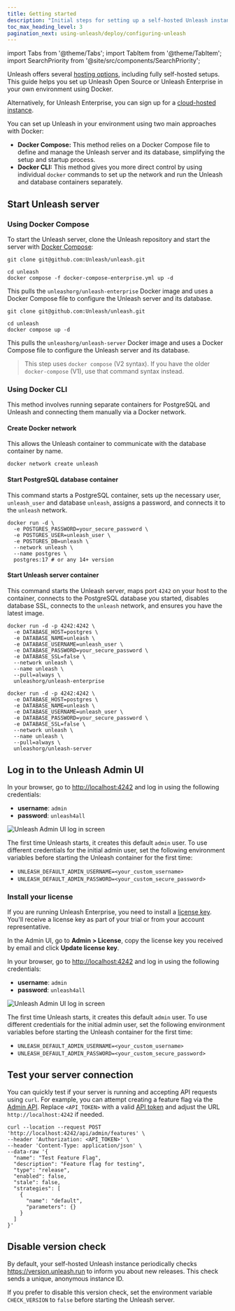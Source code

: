 ```yaml
---
title: Getting started
description: "Initial steps for setting up a self-hosted Unleash instance with Docker."
toc_max_heading_level: 3
pagination_next: using-unleash/deploy/configuring-unleash
---
```


import Tabs from '@theme/Tabs';
import TabItem from '@theme/TabItem';
import SearchPriority from '@site/src/components/SearchPriority';

<SearchPriority level="high" />

Unleash offers several [hosting options](/understanding-unleash/hosting-options), including fully self-hosted setups. This guide helps you set up Unleash Open Source or Unleash Enterprise in your own environment using Docker.

Alternatively, for Unleash Enterprise, you can sign up for a [cloud-hosted instance](https://www.getunleash.io/pricing).

You can set up Unleash in your environment using two main approaches with Docker:

- **Docker Compose:** This method relies on a Docker Compose file to define and manage the Unleash server and its database, simplifying the setup and startup process.
- **Docker CLI:** This method gives you more direct control by using individual `docker` commands to set up the network and run the Unleash and database containers separately.

## Start Unleash server

### Using Docker Compose

To start the Unleash server, clone the Unleash repository and start the server with [Docker Compose](https://docs.docker.com/compose/):

<Tabs groupId="setup-method">
<TabItem value="enterprise" label="Enterprise">

```shell
git clone git@github.com:Unleash/unleash.git

cd unleash
docker compose -f docker-compose-enterprise.yml up -d
```

This pulls the `unleashorg/unleash-enterprise` Docker image and uses a Docker Compose file to configure the Unleash server and its database.

</TabItem>

<TabItem value="oss" label="Open Source">

```shell
git clone git@github.com:Unleash/unleash.git

cd unleash
docker compose up -d
```

This pulls the `unleashorg/unleash-server` Docker image and uses a Docker Compose file to configure the Unleash server and its database.
</TabItem>
</Tabs>

> This step uses `docker compose` (V2 syntax). If you have the older `docker-compose` (V1), use that command syntax instead.

### Using Docker CLI

This method involves running separate containers for PostgreSQL and Unleash and connecting them manually via a Docker network.

#### Create Docker network

This allows the Unleash container to communicate with the database container by name.

```shell
docker network create unleash
```

#### Start PostgreSQL database container

This command starts a PostgreSQL container, sets up the necessary user, `unleash_user` and database `unleash`, assigns a password, and connects it to the `unleash` network.
```shell
docker run -d \
  -e POSTGRES_PASSWORD=your_secure_password \
  -e POSTGRES_USER=unleash_user \
  -e POSTGRES_DB=unleash \
  --network unleash \
  --name postgres \
  postgres:17 # or any 14+ version
```

#### Start Unleash server container

This command starts the Unleash server, maps port `4242` on your host to the container, connects to the PostgreSQL database you started, disables database SSL, connects to the `unleash` network, and ensures you have the latest image.

<Tabs groupId="setup-method">

<TabItem value="enterprise" label="Enterprise">

```shell
docker run -d -p 4242:4242 \
  -e DATABASE_HOST=postgres \
  -e DATABASE_NAME=unleash \
  -e DATABASE_USERNAME=unleash_user \
  -e DATABASE_PASSWORD=your_secure_password \
  -e DATABASE_SSL=false \
  --network unleash \
  --name unleash \
  --pull=always \
  unleashorg/unleash-enterprise
```

</TabItem>

<TabItem value="oss" label="Open Source">

```shell
docker run -d -p 4242:4242 \
  -e DATABASE_HOST=postgres \
  -e DATABASE_NAME=unleash \
  -e DATABASE_USERNAME=unleash_user \
  -e DATABASE_PASSWORD=your_secure_password \
  -e DATABASE_SSL=false \
  --network unleash \
  --name unleash \
  --pull=always \
  unleashorg/unleash-server
```

</TabItem>

</Tabs>

## Log in to the Unleash Admin UI

<Tabs groupId="setup-method">

<TabItem value="enterprise" label="Enterprise">

In your browser, go to [http://localhost:4242](http://localhost:4242) and log in using the following credentials:
- **username**: `admin`
- **password**: `unleash4all`

![Unleash Admin UI log in screen](/img/quickstart-login.png)

The first time Unleash starts, it creates this default `admin` user. To use different credentials for the initial admin user, set the following environment variables before starting the Unleash container for the first time:
- `UNLEASH_DEFAULT_ADMIN_USERNAME=<your_custom_username>`
- `UNLEASH_DEFAULT_ADMIN_PASSWORD=<your_custom_secure_password>`

### Install your license

If you are running Unleash Enterprise, you need to install a [license key](/using-unleash/deploy/license-keys#get-a-new-license). You'll receive a license key as part of your trial or from your account representative.

In the Admin UI, go to **Admin > License**, copy the license key you received by email and click **Update license key**.

</TabItem>

<TabItem value="oss" label="Open Source">

In your browser, go to [http://localhost:4242](http://localhost:4242) and log in using the following credentials:
- **username**: `admin`
- **password**: `unleash4all`

![Unleash Admin UI log in screen](/img/quickstart-login.png)

The first time Unleash starts, it creates this default `admin` user. To use different credentials for the initial admin user, set the following environment variables before starting the Unleash container for the first time:
- `UNLEASH_DEFAULT_ADMIN_USERNAME=<your_custom_username>`
- `UNLEASH_DEFAULT_ADMIN_PASSWORD=<your_custom_secure_password>`

</TabItem>

</Tabs>

## Test your server connection

You can quickly test if your server is running and accepting API requests using `curl`. For example, you can attempt creating a feature flag via the [Admin API](/understanding-unleash/unleash-overview#admin-api). Replace `<API_TOKEN>` with a valid [API token](/reference/api-tokens-and-client-keys) and adjust the URL `http://localhost:4242` if needed.

```shell
curl --location --request POST 'http://localhost:4242/api/admin/features' \
--header 'Authorization: <API_TOKEN>' \
--header 'Content-Type: application/json' \
--data-raw '{
  "name": "Test Feature Flag",
  "description": "Feature flag for testing",
  "type": "release",
  "enabled": false,
  "stale": false,
  "strategies": [
    {
      "name": "default",
      "parameters": {}
    }
  ]
}'
```

## Disable version check

By default, your self-hosted Unleash instance periodically checks https://version.unleash.run to inform you about new releases. This check sends a unique, anonymous instance ID.
 
If you prefer to disable this version check, set the environment variable `CHECK_VERSION` to `false` before starting the Unleash server.
